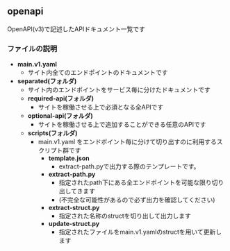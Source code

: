 ## openapi
OpenAPI(v3)で記述したAPIドキュメント一覧です

### ファイルの説明
- **main.v1.yaml**
  - サイト内全てのエンドポイントのドキュメントです
- **separated(フォルダ)**
  - サイト内のエンドポイントをサービス毎に分けたドキュメントです
  - **required-api(フォルダ)**
    - サイトを稼働させる上で必須となる全APIです
  - **optional-api(フォルダ)**
    - サイトを稼働させる上で追加することができる任意のAPIです
  - **scripts(フォルダ)**
    - main.v1.yaml をエンドポイント毎に分けて切り出すのに利用するスクリプト群です
      - **template.json**
        - extract-path.pyで出力する際のテンプレートです。
      - **extract-path.py**
        - 指定されたpath下にある全エンドポイントを可能な限り切り出してきます
        - (不完全な可能性があるので必ず出力を確認してください)
      - **extract-struct.py**
        - 指定された名称のstructを切り出して出力します
      - **update-struct.py**
        - 指定されたファイルをmain.v1.yamlのstructを用いて更新します